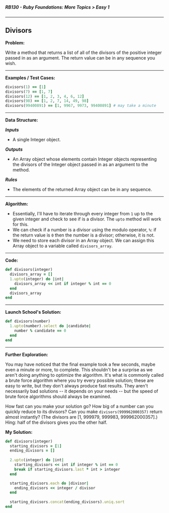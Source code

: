 ##### RB130 - Ruby Foundations: More Topics > Easy 1

---

## Divisors

**Problem:**  

Write a method that returns a list of all of the divisors of the positive integer passed in as an argument. The return value can be in any sequence you wish.  

---

**Examples / Test Cases:**  

```ruby
divisors(1) == [1]
divisors(7) == [1, 7]
divisors(12) == [1, 2, 3, 4, 6, 12]
divisors(98) == [1, 2, 7, 14, 49, 98]
divisors(99400891) == [1, 9967, 9973, 99400891] # may take a minute
```

---

**Data Structure:**  

**_Inputs_**

* A single Integer object.

**_Outputs_**

* An Array object whose elements contain Integer objects representing the divisors of the Integer object passed in as an argument to the method.

**_Rules_**

* The elements of the returned Array object can be in any sequence.

---

**Algorithm:**  

* Essentially, I'll have to iterate through every integer from `1` up to the given integer and check to see if is a divisor. The `upto` method will work for this.
* We can check if a number is a divisor using the modulo operator, `%`: if the return value is `0` then the number is a divisor; otherwise, it is not.
* We need to store each divisor in an Array object. We can assign this Array object to a variable called `divisors_array`.

---

**Code:**   

```ruby
def divisors(integer)
  divisors_array = []
  1.upto(integer) do |int|
    divisors_array << int if integer % int == 0
  end
  divisors_array
end
```

---

**Launch School's Solution:**  

```ruby
def divisors(number)
  1.upto(number).select do |candidate|
    number % candidate == 0
  end
end
```

---

**Further Exploration:**  

You may have noticed that the final example took a few seconds, maybe even a minute or more, to complete. This shouldn't be a surprise as we aren't doing anything to optimize the algorithm. It's what is commonly called a brute force algorithm where you try every possible solution; these are easy to write, but they don't always produce fast results. They aren't necessarily bad solutions -- it depends on your needs -- but the speed of brute force algorithms should always be examined.  

How fast can you make your solution go? How big of a number can you quickly reduce to its divisors? Can you make `divisors(999962000357)` return almost instantly? (The divisors are [1, 999979, 999983, 999962000357].) Hing: half of the divisors gives you the other half.  

**My Solution:**  

```ruby
def divisors(integer)
  starting_divisors = [1]
  ending_divisors = []
  
  2.upto(integer) do |int|
    starting_divisors << int if integer % int == 0
    break if starting_divisors.last * int > integer
  end

  starting_divisors.each do |divisor|
    ending_divisors << integer / divisor
  end
  
  starting_divisors.concat(ending_divisors).uniq.sort
end
```

